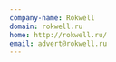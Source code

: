 ```yaml
---
company-name: Rokwell
domain: rokwell.ru
home: http://rokwell.ru/
email: advert@rokwell.ru
---
```





